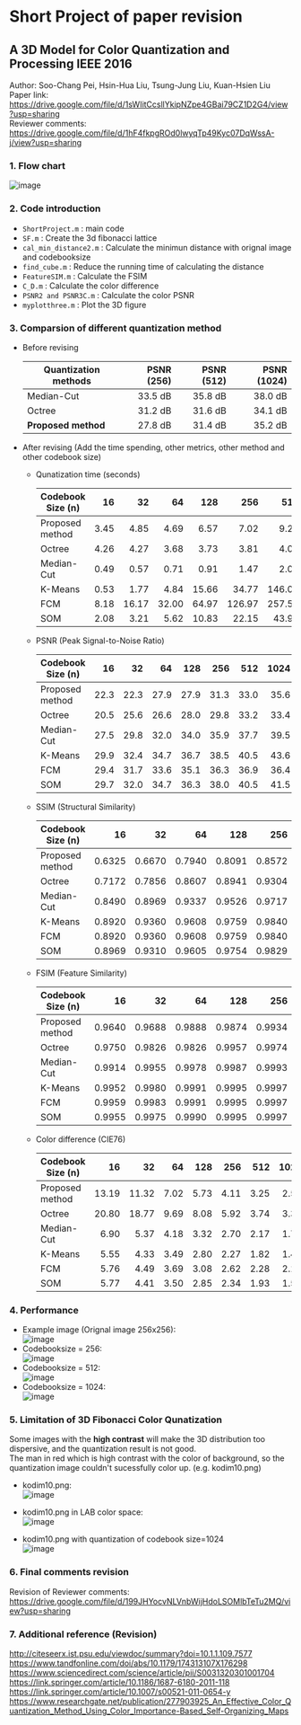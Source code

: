 # Short Project of paper revision  
## A 3D Model for Color Quantization and Processing IEEE 2016  
Author: Soo-Chang Pei, Hsin-Hua Liu, Tsung-Jung Liu, Kuan-Hsien Liu  
Paper link: https://drive.google.com/file/d/1sWIitCcsllYkipNZpe4GBai79CZ1D2G4/view?usp=sharing  
Reviewer comments: https://drive.google.com/file/d/1hF4fkpgROd0lwyqTp49Kyc07DqWssA-j/view?usp=sharing  
### 1. Flow chart  
  ![image](https://i.ibb.co/wRHX03t/Paper-1-IEEE-TMM-double.jpg)  
  
### 2. Code introduction  
- `ShortProject.m`	    : main code
- `SF.m`	      	      : Create the 3d fibonacci lattice
- `cal_min_distance2.m` : Calculate the minimun distance with orignal image and codebooksize
- `find_cube.m`	        : Reduce the running time of calculating the distance
- `FeatureSIM.m`	      : Calculate the FSIM
- `C_D.m`		            : Calculate the color difference
- `PSNR2 and PSNR3C.m`  : Calculate the color PSNR
- `myplotthree.m`	      : Plot the 3D figure  


### 3. Comparsion of different quantization method 
- Before revising  

    | Quantization methods| PSNR (256)  | PSNR (512)  | PSNR (1024) |
    | ------------------- | ----------: | ----------: | ----------: |
    | Median-Cut          |   33.5 dB   |   35.8 dB   |   38.0 dB   |
    | Octree              |   31.2 dB   |   31.6 dB   |   34.1 dB   |
    | **Proposed method** |   27.8 dB   |   31.4 dB   |   35.2 dB   | 
    
- After revising (Add the time spending, other metrics, other method and other codebook size)  
 
  - Qunatization time (seconds)

    | Codebook Size (n)   | 16      | 32       | 64       | 128      | 256      | 512       | 1024      |
    | ------------------- |----:    |----:     |----:     |----:     |----:     |----:      |----:      |
    | Proposed method     |3.45     |4.85      |4.69      |6.57      |7.02      |9.27       |16.39      |
    | Octree              |4.26     |4.27      |3.68      |3.73      |3.81      |4.06       |4.08       |
    | Median-Cut          |0.49     |0.57    |0.71      |0.91      |1.47      |2.06       |3.55       |
    | K-Means             |0.53     |1.77      |4.84      |15.66     |34.77     |146.03     |336.77     |
    | FCM                 |8.18     |16.17     |32.00     |64.97     |126.97    |257.56     |519.51     |
    | SOM                 |2.08     |3.21      |5.62      |10.83     |22.15     |43.98      |107.23     |  
    
  - PSNR (Peak Signal-to-Noise Ratio)

    | Codebook Size (n)   | 16      | 32      | 64      | 128     | 256     | 512     | 1024    |
    | ------------------- |----:    |----:    |----:    |----:    |----:    |----:    |----:    |
    | Proposed method     |22.3     |22.3     |27.9     |27.9     |31.3     |33.0     |35.6     |
    | Octree              |20.5     |25.6     |26.6     |28.0     |29.8     |33.2     |33.4     |
    | Median-Cut          |27.5     |29.8     |32.0     |34.0     |35.9     |37.7     |39.5     |
    | K-Means             |29.9     |32.4     |34.7     |36.7     |38.5     |40.5     |43.6     |
    | FCM                 |29.4     |31.7     |33.6     |35.1     |36.3     |36.9     |36.4     |
    | SOM                 |29.7     |32.0     |34.7     |36.3     |38.0     |40.5     |41.5     |  
    
  - SSIM (Structural Similarity)

    | Codebook Size (n)   | 16        | 32        | 64        | 128       | 256       | 512       | 1024      |
    | ------------------- |----:      |----:      |----:      |----:      |----:      |----:      |----:      |
    | Proposed method     |0.6325     |0.6670     |0.7940     |0.8091     |0.8572     |0.8971     |0.9289     |
    | Octree              |0.7172     |0.7856     |0.8607     |0.8941     |0.9304     |0.9645     |0.9690     |
    | Median-Cut          |0.8490     |0.8969     |0.9337     |0.9526     |0.9717     |0.9826     |0.9891     |
    | K-Means             |0.8920     |0.9360     |0.9608     |0.9759     |0.9840     |0.9895     |0.9932     |
    | FCM                 |0.8920     |0.9360     |0.9608     |0.9759     |0.9840     |0.9885     |0.9932     |
    | SOM                 |0.8969     |0.9310     |0.9605     |0.9754     |0.9829     |0.9885     |0.9924     |  

  - FSIM (Feature Similarity)

    | Codebook Size (n)   | 16        | 32        | 64        | 128       | 256       | 512       | 1024      |
    | ------------------- |----:      |----:      |----:      |----:      |----:      |----:      |----:      |
    | Proposed method     |0.9640     |0.9688     |0.9888     |0.9874     |0.9934     |0.9967     |0.9983     |
    | Octree              |0.9750     |0.9826     |0.9826     |0.9957     |0.9974     |0.9991     |0.9992     |
    | Median-Cut          |0.9914     |0.9955     |0.9978     |0.9987     |0.9993     |0.9996     |0.9998     |
    | K-Means             |0.9952     |0.9980     |0.9991     |0.9995     |0.9997     |0.9998     |0.9999     |
    | FCM                 |0.9959     |0.9983     |0.9991     |0.9995     |0.9997     |0.9997     |0.9997     |
    | SOM                 |0.9955     |0.9975     |0.9990     |0.9995     |0.9997     |0.9998     |0.9999     |  
    
  - Color difference (CIE76)

    | Codebook Size (n)   | 16       | 32      | 64      | 128     | 256     | 512     | 1024    |
    | ------------------- |----:     |----:    |----:    |----:    |----:    |----:    |----:    |
    | Proposed method     |13.19     |11.32    |7.02     |5.73     |4.11     |3.25     |2.55     |
    | Octree              |20.80     |18.77    |9.69     |8.08     |5.92     |3.74     |3.35     |
    | Median-Cut          |6.90      |5.37     |4.18     |3.32     |2.70     |2.17     |1.76     |
    | K-Means             |5.55      |4.33     |3.49     |2.80     |2.27     |1.82     |1.45     |
    | FCM                 |5.76      |4.49     |3.69     |3.08     |2.62     |2.28     |2.12     |
    | SOM                 |5.77      |4.41     |3.50     |2.85     |2.34     |1.93     |1.57     |  
   
### 4. Performance 
- Example image (Orignal image 256x256):  
  ![image](https://i.ibb.co/XDknL6h/Figure-10-0.jpg)  
- Codebooksize = 256:  
  ![image](https://i.ibb.co/f9dn5B3/Figure-10-1.jpg)  
- Codebooksize = 512:  
  ![image](https://i.ibb.co/K0GhHXC/Figure-10-2.jpg)  
- Codebooksize = 1024:  
  ![image](https://i.ibb.co/6ZbHXY2/Figure-10-3.jpg)  
  
### 5. Limitation of 3D Fibonacci Color Qunatization  
  Some images with the **high contrast** will make the 3D distribution too dispersive, and the quantization result is not good.  
  The man in red which is high contrast with the color of background, so the quantization image couldn't sucessfully color up.
  (e.g. kodim10.png)  
- kodim10.png:  
  ![image](https://i.ibb.co/x3Ktns9/kodim10.png)

- kodim10.png in LAB color space:  
  ![image](https://i.ibb.co/yqNVVMK/Kodak10-lab-cor.jpg)

- kodim10.png with quantization of codebook size=1024  
  ![image](https://i.ibb.co/SsZ2fz9/Kodak10-1024.jpg)

### 6. Final comments revision
Revision of Reviewer comments: https://drive.google.com/file/d/199JHYocvNLVnbWijHdoLSOMlbTeTu2MQ/view?usp=sharing  

### 7. Additional reference (Revision)  

http://citeseerx.ist.psu.edu/viewdoc/summary?doi=10.1.1.109.7577  
https://www.tandfonline.com/doi/abs/10.1179/174313107X176298  
https://www.sciencedirect.com/science/article/pii/S0031320301001704  
https://link.springer.com/article/10.1186/1687-6180-2011-118  
https://link.springer.com/article/10.1007/s00521-011-0654-y  
https://www.researchgate.net/publication/277903925_An_Effective_Color_Quantization_Method_Using_Color_Importance-Based_Self-Organizing_Maps  
